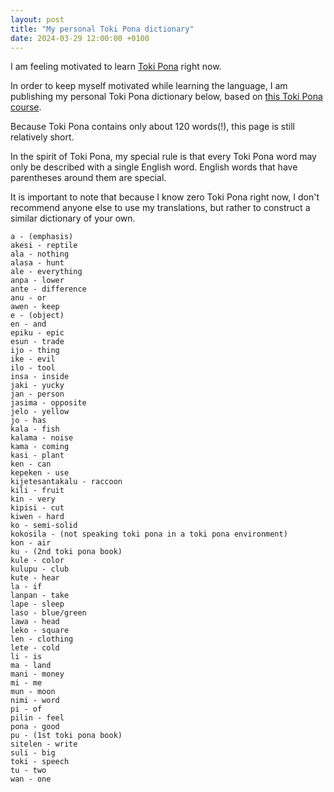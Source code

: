```yaml
---
layout: post
title: "My personal Toki Pona dictionary"
date: 2024-03-29 12:00:00 +0100
---
```


I am feeling motivated to learn [Toki Pona](https://en.wikipedia.org/wiki/Toki_Pona) right now.

In order to keep myself motivated while learning the language, I am publishing my personal Toki Pona dictionary below, based on [this Toki Pona course](https://lipu-sona.pona.la/dictionary.html).

Because Toki Pona contains only about 120 words(!), this page is still relatively short.

In the spirit of Toki Pona, my special rule is that every Toki Pona word may only be described with a single English word. English words that have parentheses around them are special.

It is important to note that because I know zero Toki Pona right now, I don't recommend anyone else to use my translations, but rather to construct a similar dictionary of your own.

```
a - (emphasis)
akesi - reptile
ala - nothing
alasa - hunt
ale - everything
anpa - lower
ante - difference
anu - or
awen - keep
e - (object)
en - and
epiku - epic
esun - trade
ijo - thing
ike - evil
ilo - tool
insa - inside
jaki - yucky
jan - person
jasima - opposite
jelo - yellow
jo - has
kala - fish
kalama - noise
kama - coming
kasi - plant
ken - can
kepeken - use
kijetesantakalu - raccoon
kili - fruit
kin - very
kipisi - cut
kiwen - hard
ko - semi-solid
kokosila - (not speaking toki pona in a toki pona environment)
kon - air
ku - (2nd toki pona book)
kule - color
kulupu - club
kute - hear
la - if
lanpan - take
lape - sleep
laso - blue/green
lawa - head
leko - square
len - clothing
lete - cold
li - is
ma - land
mani - money
mi - me
mun - moon
nimi - word
pi - of
pilin - feel
pona - good
pu - (1st toki pona book)
sitelen - write
suli - big
toki - speech
tu - two
wan - one
```
